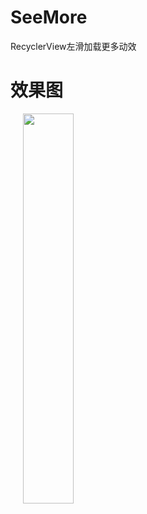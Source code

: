 # SeeMore
RecyclerView左滑加载更多动效

# 效果图

<div>
<image hspace="20" src="https://github.com/vivian8725118/SeeMore/blob/master/art/hs4hw-5tpjo.gif" width=40% height=40%/>
</div>


